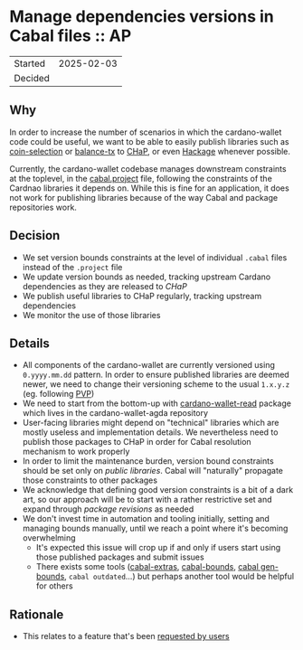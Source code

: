 # **Manage dependencies versions in Cabal files :: AP**

|         |            |
|---------|------------|
| Started | 2025-02-03 |
| Decided |            |

## **Why**

In order to increase the number of scenarios in which the cardano-wallet code could be useful, we want to be able to easily publish libraries such as [coin-selection](https://github.com/cardano-foundation/cardano-wallet/blob/a9761ea150ac6d0d52b255098f3f38b3cf9a07b6/lib/coin-selection/cardano-coin-selection.cabal#L1) or [balance-tx](https://github.com/cardano-foundation/cardano-wallet/blob/a9761ea150ac6d0d52b255098f3f38b3cf9a07b6/lib/balance-tx/cardano-balance-tx.cabal#L1) to [CHaP](https://github.com/IntersectMBO/cardano-haskell-packages), or even [Hackage](https://hackage.haskell.org) whenever possible.

Currently, the cardano-wallet codebase manages downstream constraints at the toplevel, in the [cabal.project](https://github.com/cardano-foundation/cardano-wallet/blob/a9761ea150ac6d0d52b255098f3f38b3cf9a07b6/cabal.project#L174) file, following the constraints of the Cardnao libraries it depends on. While this is fine for an application, it does not work for publishing libraries because of the way Cabal and package repositories work.

## **Decision**

* We set version bounds constraints at the level of individual `.cabal` files instead of the `.project` file
* We update version bounds as needed, tracking upstream Cardano dependencies as they are released to _CHaP_
* We publish useful libraries to CHaP regularly, tracking upstream dependencies
* We monitor the use of those libraries

## **Details**

* All components of the cardano-wallet are currently versioned using `0.yyyy.mm.dd` pattern. In order to ensure published libraries are deemed newer, we need to change their versioning scheme to the usual `1.x.y.z` (eg. following [PVP](https://pvp.haskell.org))
* We need to start from the bottom-up with [cardano-wallet-read](https://github.com/cardano-foundation/cardano-wallet-agda/blob/f9709fafae2585f24f9833e71bf0b4de3023b3ed/lib/cardano-wallet-read/cardano-wallet-read.cabal#L1) package which lives in the cardano-wallet-agda repository
* User-facing libraries might depend on "technical" libraries which are mostly useless and implementation details. We nevertheless need to publish those packages to CHaP in order for Cabal resolution mechanism to work properly
* In order to limit the maintenance burden, version bound constraints should be set only on _public libraries_. Cabal will "naturally" propagate those constraints to other packages
* We acknowledge that defining good version constraints is a bit of a dark art, so our approach will be to start with a rather restrictive set and expand through _package revisions_ as needed
* We don't invest time in automation and tooling initially, setting and managing bounds manually, until we reach a point where it's becoming overwhelming
  * It's expected this issue will crop up if and only if users start using those published packages and submit issues
  * There exists some tools ([cabal-extras](https://github.com/phadej/cabal-extras), [cabal-bounds](https://hackage.haskell.org/package/cabal-bounds), [cabal gen-bounds](https://cabal.readthedocs.io/en/3.4/cabal-package.html), `cabal outdated`...) but perhaps another tool would be helpful for others

## **Rationale**

* This relates to a feature that's been [requested by users](https://github.com/cardano-foundation/cardano-wallet/issues/4411)

